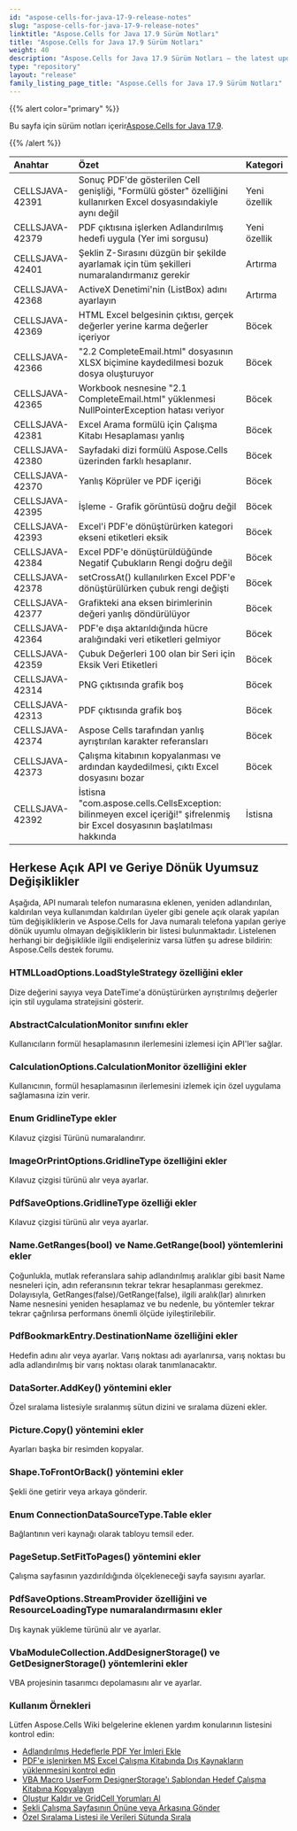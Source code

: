 ```yaml
---
id: "aspose-cells-for-java-17-9-release-notes"
slug: "aspose-cells-for-java-17-9-release-notes"
linktitle: "Aspose.Cells for Java 17.9 Sürüm Notları"
title: "Aspose.Cells for Java 17.9 Sürüm Notları"
weight: 40
description: "Aspose.Cells for Java 17.9 Sürüm Notları – the latest updates and fixes."
type: "repository"
layout: "release"
family_listing_page_title: "Aspose.Cells for Java 17.9 Sürüm Notları"
---
```

{{% alert color="primary" %}} 

 Bu sayfa için sürüm notları içerir[Aspose.Cells for Java 17.9](https://releases.aspose.com/cells/java/new-releases/aspose.cells-for-java-17.9/).

{{% /alert %}} 

|**Anahtar**|**Özet**|**Kategori**|
|:- |:- |:- |
|CELLSJAVA-42391|Sonuç PDF'de gösterilen Cell genişliği, "Formülü göster" özelliğini kullanırken Excel dosyasındakiyle aynı değil|Yeni özellik|
|CELLSJAVA-42379|PDF çıktısına işlerken Adlandırılmış hedefi uygula (Yer imi sorgusu)|Yeni özellik|
|CELLSJAVA-42401|Şeklin Z-Sırasını düzgün bir şekilde ayarlamak için tüm şekilleri numaralandırmanız gerekir|Artırma|
|CELLSJAVA-42368|ActiveX Denetimi'nin (ListBox) adını ayarlayın|Artırma|
|CELLSJAVA-42369|HTML Excel belgesinin çıktısı, gerçek değerler yerine karma değerler içeriyor|Böcek|
|CELLSJAVA-42366|"2.2 CompleteEmail.html" dosyasının XLSX biçimine kaydedilmesi bozuk dosya oluşturuyor|Böcek|
|CELLSJAVA-42365|Workbook nesnesine "2.1 CompleteEmail.html" yüklenmesi NullPointerException hatası veriyor|Böcek|
|CELLSJAVA-42381|Excel Arama formülü için Çalışma Kitabı Hesaplaması yanlış|Böcek|
|CELLSJAVA-42380|Sayfadaki dizi formülü Aspose.Cells üzerinden farklı hesaplanır.|Böcek|
|CELLSJAVA-42370|Yanlış Köprüler ve PDF içeriği|Böcek|
|CELLSJAVA-42395|İşleme - Grafik görüntüsü doğru değil|Böcek|
|CELLSJAVA-42393|Excel'i PDF'e dönüştürürken kategori ekseni etiketleri eksik|Böcek|
|CELLSJAVA-42384|Excel PDF'e dönüştürüldüğünde Negatif Çubukların Rengi doğru değil|Böcek|
|CELLSJAVA-42378|setCrossAt() kullanılırken Excel PDF'e dönüştürülürken çubuk rengi değişti|Böcek|
|CELLSJAVA-42377|Grafikteki ana eksen birimlerinin değeri yanlış döndürülüyor|Böcek|
|CELLSJAVA-42364|PDF'e dışa aktarıldığında hücre aralığındaki veri etiketleri gelmiyor|Böcek|
|CELLSJAVA-42359|Çubuk Değerleri 100 olan bir Seri için Eksik Veri Etiketleri|Böcek|
|CELLSJAVA-42314|PNG çıktısında grafik boş|Böcek|
|CELLSJAVA-42313|PDF çıktısında grafik boş|Böcek|
|CELLSJAVA-42374|Aspose Cells tarafından yanlış ayrıştırılan karakter referansları|Böcek|
|CELLSJAVA-42373|Çalışma kitabının kopyalanması ve ardından kaydedilmesi, çıktı Excel dosyasını bozar|Böcek|
|CELLSJAVA-42392|İstisna "com.aspose.cells.CellsException: bilinmeyen excel içeriği!" şifrelenmiş bir Excel dosyasının başlatılması hakkında|İstisna|
## **Herkese Açık API ve Geriye Dönük Uyumsuz Değişiklikler**
Aşağıda, API numaralı telefon numarasına eklenen, yeniden adlandırılan, kaldırılan veya kullanımdan kaldırılan üyeler gibi genele açık olarak yapılan tüm değişikliklerin ve Aspose.Cells for Java numaralı telefona yapılan geriye dönük uyumlu olmayan değişikliklerin bir listesi bulunmaktadır. Listelenen herhangi bir değişiklikle ilgili endişeleriniz varsa lütfen şu adrese bildirin: Aspose.Cells destek forumu.
### **HTMLLoadOptions.LoadStyleStrategy özelliğini ekler**
Dize değerini sayıya veya DateTime'a dönüştürürken ayrıştırılmış değerler için stil uygulama stratejisini gösterir.
### **AbstractCalculationMonitor sınıfını ekler**
Kullanıcıların formül hesaplamasının ilerlemesini izlemesi için API'ler sağlar.
### **CalculationOptions.CalculationMonitor özelliğini ekler**
Kullanıcının, formül hesaplamasının ilerlemesini izlemek için özel uygulama sağlamasına izin verir.
### **Enum GridlineType ekler**
Kılavuz çizgisi Türünü numaralandırır.
### **ImageOrPrintOptions.GridlineType özelliğini ekler**
Kılavuz çizgisi türünü alır veya ayarlar.
### **PdfSaveOptions.GridlineType özelliği ekler**
Kılavuz çizgisi türünü alır veya ayarlar.
### **Name.GetRanges(bool) ve Name.GetRange(bool) yöntemlerini ekler**
Çoğunlukla, mutlak referanslara sahip adlandırılmış aralıklar gibi basit Name nesneleri için, adın referansının tekrar tekrar hesaplanması gerekmez. Dolayısıyla, GetRanges(false)/GetRange(false), ilgili aralık(lar) alınırken Name nesnesini yeniden hesaplamaz ve bu nedenle, bu yöntemler tekrar tekrar çağrılırsa performans önemli ölçüde iyileştirilebilir.
### **PdfBookmarkEntry.DestinationName özelliğini ekler**
Hedefin adını alır veya ayarlar. Varış noktası adı ayarlanırsa, varış noktası bu adla adlandırılmış bir varış noktası olarak tanımlanacaktır.
### **DataSorter.AddKey() yöntemini ekler**
Özel sıralama listesiyle sıralanmış sütun dizini ve sıralama düzeni ekler.
### **Picture.Copy() yöntemini ekler**
Ayarları başka bir resimden kopyalar.
### **Shape.ToFrontOrBack() yöntemini ekler**
Şekli öne getirir veya arkaya gönderir.
### **Enum ConnectionDataSourceType.Table ekler**
Bağlantının veri kaynağı olarak tabloyu temsil eder.
### **PageSetup.SetFitToPages() yöntemini ekler**
Çalışma sayfasının yazdırıldığında ölçekleneceği sayfa sayısını ayarlar.
### **PdfSaveOptions.StreamProvider özelliğini ve ResourceLoadingType numaralandırmasını ekler**
Dış kaynak yükleme türünü alır ve ayarlar.
### **VbaModuleCollection.AddDesignerStorage() ve GetDesignerStorage() yöntemlerini ekler**
VBA projesinin tasarımcı depolamasını alır ve ayarlar.


### **Kullanım Örnekleri**
Lütfen Aspose.Cells Wiki belgelerine eklenen yardım konularının listesini kontrol edin:

- [Adlandırılmış Hedeflerle PDF Yer İmleri Ekle](https://docs.aspose.com/cells/tr/java/add-pdf-bookmarks-with-named-destinations/)
- [PDF'e işlenirken MS Excel Çalışma Kitabında Dış Kaynakların yüklenmesini kontrol edin](https://docs.aspose.com/cells/tr/java/control-loading-of-external-resources-in-ms-excel-workbook-while-rendering-to-pdf/)
- [VBA Macro UserForm DesignerStorage'ı Şablondan Hedef Çalışma Kitabına Kopyalayın](https://docs.aspose.com/cells/tr/java/copy-vba-macro-userform-designerstorage-from-template-to-target-workbook/)
- [Oluştur Kaldır ve GridCell Yorumları Al](https://docs.aspose.com/cells/tr/java/create-remove-and-get-gridcell-comments/)
- [Şekli Çalışma Sayfasının Önüne veya Arkasına Gönder](https://docs.aspose.com/cells/tr/java/send-shape-front-or-back-inside-the-worksheet/)
- [Özel Sıralama Listesi ile Verileri Sütunda Sırala](https://docs.aspose.com/cells/tr/java/sort-data-in-column-with-custom-sort-list/)
